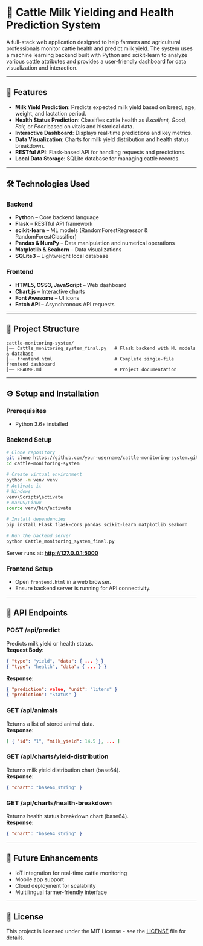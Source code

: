 # 🐄 Cattle Milk Yielding and Health Prediction System

A full-stack web application designed to help farmers and agricultural professionals monitor cattle health and predict milk yield. The system uses a machine learning backend built with Python and scikit-learn to analyze various cattle attributes and provides a user-friendly dashboard for data visualization and interaction.

---

## 🚀 Features
- **Milk Yield Prediction**: Predicts expected milk yield based on breed, age, weight, and lactation period.  
- **Health Status Prediction**: Classifies cattle health as *Excellent, Good, Fair,* or *Poor* based on vitals and historical data.  
- **Interactive Dashboard**: Displays real-time predictions and key metrics.  
- **Data Visualization**: Charts for milk yield distribution and health status breakdown.  
- **RESTful API**: Flask-based API for handling requests and predictions.  
- **Local Data Storage**: SQLite database for managing cattle records.  

---

## 🛠️ Technologies Used

### Backend
- **Python** – Core backend language  
- **Flask** – RESTful API framework  
- **scikit-learn** – ML models (RandomForestRegressor & RandomForestClassifier)  
- **Pandas & NumPy** – Data manipulation and numerical operations  
- **Matplotlib & Seaborn** – Data visualizations  
- **SQLite3** – Lightweight local database  

### Frontend
- **HTML5, CSS3, JavaScript** – Web dashboard  
- **Chart.js** – Interactive charts  
- **Font Awesome** – UI icons  
- **Fetch API** – Asynchronous API requests  

---

## 📂 Project Structure
```
cattle-monitoring-system/
│── Cattle_monitoring_system_final.py   # Flask backend with ML models & database
│── frontend.html                       # Complete single-file frontend dashboard
│── README.md                           # Project documentation
```

---

## ⚙️ Setup and Installation

### Prerequisites
- Python 3.6+ installed

### Backend Setup
```bash
# Clone repository
git clone https://github.com/your-username/cattle-monitoring-system.git
cd cattle-monitoring-system

# Create virtual environment
python -m venv venv
# Activate it
# Windows
venv\Scripts\activate
# macOS/Linux
source venv/bin/activate

# Install dependencies
pip install Flask flask-cors pandas scikit-learn matplotlib seaborn

# Run the backend server
python Cattle_monitoring_system_final.py
```
Server runs at: **http://127.0.0.1:5000**

### Frontend Setup
- Open `frontend.html` in a web browser.  
- Ensure backend server is running for API connectivity.  

---

## 🔗 API Endpoints

### **POST /api/predict**
Predicts milk yield or health status.  
**Request Body:**
```json
{ "type": "yield", "data": { ... } }
{ "type": "health", "data": { ... } }
```
**Response:**
```json
{ "prediction": value, "unit": "liters" }
{ "prediction": "Status" }
```

### **GET /api/animals**
Returns a list of stored animal data.  
**Response:**
```json
[ { "id": "1", "milk_yield": 14.5 }, ... ]
```

### **GET /api/charts/yield-distribution**
Returns milk yield distribution chart (base64).  
**Response:**
```json
{ "chart": "base64_string" }
```

### **GET /api/charts/health-breakdown**
Returns health status breakdown chart (base64).  
**Response:**
```json
{ "chart": "base64_string" }
```

---

## 📌 Future Enhancements
- IoT integration for real-time cattle monitoring  
- Mobile app support  
- Cloud deployment for scalability  
- Multilingual farmer-friendly interface  

---

## 📜 License
This project is licensed under the MIT License - see the [LICENSE](LICENSE) file for details.
